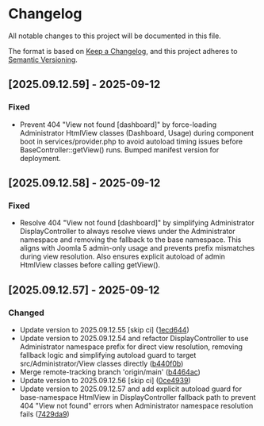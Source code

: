 # Changelog

All notable changes to this project will be documented in this file.

The format is based on [Keep a Changelog](https://keepachangelog.com/en/1.0.0/),
and this project adheres to [Semantic Versioning](https://semver.org/spec/v2.0.0.html).

## [2025.09.12.59] - 2025-09-12

### Fixed

* Prevent 404 "View not found [dashboard]" by force-loading Administrator HtmlView classes (Dashboard, Usage) during component boot in services/provider.php to avoid autoload timing issues before BaseController::getView() runs. Bumped manifest version for deployment.

## [2025.09.12.58] - 2025-09-12

### Fixed

* Resolve 404 "View not found [dashboard]" by simplifying Administrator DisplayController to always resolve views under the Administrator namespace and removing the fallback to the base namespace. This aligns with Joomla 5 admin-only usage and prevents prefix mismatches during view resolution. Also ensures explicit autoload of admin HtmlView classes before calling getView().

## [2025.09.12.57] - 2025-09-12

### Changed

* Update version to 2025.09.12.55 [skip ci] ([1ecd644](https://github.com/N6REJ/bears_aichatbot/commit/1ecd644))
* Update version to 2025.09.12.54 and refactor DisplayController to use Administrator namespace prefix for direct view resolution, removing fallback logic and simplifying autoload guard to target src/Administrator/View classes directly ([b440f0b](https://github.com/N6REJ/bears_aichatbot/commit/b440f0b))
* Merge remote-tracking branch 'origin/main' ([b4464ac](https://github.com/N6REJ/bears_aichatbot/commit/b4464ac))
* Update version to 2025.09.12.56 [skip ci] ([0ce4939](https://github.com/N6REJ/bears_aichatbot/commit/0ce4939))
* Update version to 2025.09.12.57 and add explicit autoload guard for base-namespace HtmlView in DisplayController fallback path to prevent 404 "View not found" errors when Administrator namespace resolution fails ([7429da9](https://github.com/N6REJ/bears_aichatbot/commit/7429da9))
